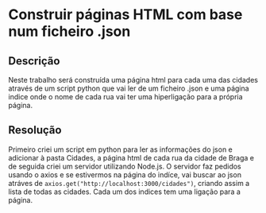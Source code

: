 # Construir páginas HTML com base num ficheiro .json

## Descrição
Neste trabalho será construída uma página html para cada uma das cidades através de um script python que vai ler de um ficheiro .json e uma página indice onde o nome de cada rua vai ter uma hiperligação para a própria página.

## Resolução
Primeiro criei um script em python para ler as informações do json e adicionar à pasta Cidades, a página html de cada rua da cidade de Braga e de seguida criei um servidor utilizando Node.js. O servidor faz pedidos usando o axios e se estivermos na página do indíce, vai buscar ao json atráves de ``axios.get("http://localhost:3000/cidades")``, criando assim a lista de todas as cidades. Cada um dos indices tem uma ligação para a página.